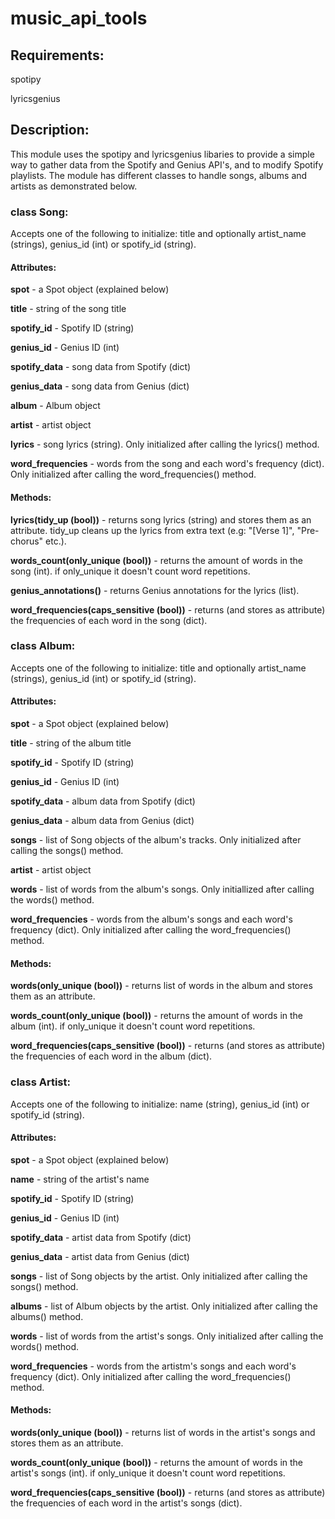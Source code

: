 # music_api_tools

## Requirements:
spotipy

lyricsgenius

## Description:

This module uses the spotipy and lyricsgenius libaries to provide a simple way to gather data from the Spotify and Genius API's, and to modify Spotify playlists.
The module has different classes to handle songs, albums and artists as demonstrated below.

### class Song:
Accepts one of the following to initialize: title and optionally artist_name (strings), genius_id (int) or spotify_id (string).

#### Attributes:

**spot** - a Spot object (explained below)

**title** - string of the song title

**spotify_id** - Spotify ID (string)

**genius_id** - Genius ID (int)

**spotify_data** - song data from Spotify (dict)

**genius_data** - song data from Genius (dict)

**album** - Album object

**artist** - artist object

**lyrics** - song lyrics (string). Only initialized after calling the lyrics() method.

**word_frequencies** - words from the song and each word's frequency (dict). Only initialized after calling the word_frequencies() method.

#### Methods:

**lyrics(tidy_up (bool))** - returns song lyrics (string) and stores them as an attribute. tidy_up cleans up the lyrics from extra text (e.g: "[Verse 1]", "Pre-chorus" etc.).

**words_count(only_unique (bool))** - returns the amount of words in the song (int). if only_unique it doesn't count word repetitions.

**genius_annotations()** - returns Genius annotations for the lyrics (list).

**word_frequencies(caps_sensitive (bool))** - returns (and stores as attribute) the frequencies of each word in the song (dict).

### class Album:
Accepts one of the following to initialize: title and optionally artist_name (strings), genius_id (int) or spotify_id (string).

#### Attributes:

**spot** - a Spot object (explained below)

**title** - string of the album title

**spotify_id** - Spotify ID (string)

**genius_id** - Genius ID (int)

**spotify_data** - album data from Spotify (dict)

**genius_data** - album data from Genius (dict)

**songs** - list of Song objects of the album's tracks. Only initialized after calling the songs() method.

**artist** - artist object

**words** - list of words from the album's songs. Only initiallized after calling the words() method.

**word_frequencies** - words from the album's songs and each word's frequency (dict). Only initialized after calling the word_frequencies() method.

#### Methods:

**words(only_unique (bool))** - returns list of words in the album and stores them as an attribute.

**words_count(only_unique (bool))** - returns the amount of words in the album (int). if only_unique it doesn't count word repetitions.

**word_frequencies(caps_sensitive (bool))** - returns (and stores as attribute) the frequencies of each word in the album (dict).

### class Artist:
Accepts one of the following to initialize: name (string), genius_id (int) or spotify_id (string).

#### Attributes:

**spot** - a Spot object (explained below)

**name** - string of the artist's name

**spotify_id** - Spotify ID (string)

**genius_id** - Genius ID (int)

**spotify_data** - artist data from Spotify (dict)

**genius_data** - artist data from Genius (dict)

**songs** - list of Song objects by the artist. Only initialized after calling the songs() method.

**albums** - list of Album objects by the artist. Only initialized after calling the albums() method.

**words** - list of words from the artist's songs. Only initialized after calling the words() method.

**word_frequencies** - words from the artistm's songs and each word's frequency (dict). Only initialized after calling the word_frequencies() method.

#### Methods:

**words(only_unique (bool))** - returns list of words in the artist's songs and stores them as an attribute.

**words_count(only_unique (bool))** - returns the amount of words in the artist's songs (int). if only_unique it doesn't count word repetitions.

**word_frequencies(caps_sensitive (bool))** - returns (and stores as attribute) the frequencies of each word in the artist's songs (dict).


